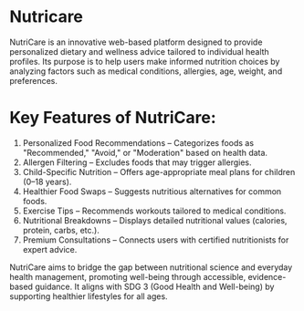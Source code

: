 # Nutricare 
NutriCare is an innovative web-based platform designed to provide personalized dietary and wellness advice tailored to individual health profiles. Its purpose is to help users make informed nutrition choices by analyzing factors such as medical conditions, allergies, age, weight, and preferences.  

# Key Features of NutriCare:
1. Personalized Food Recommendations – Categorizes foods as "Recommended," "Avoid," or "Moderation" based on health data.  
2. Allergen Filtering – Excludes foods that may trigger allergies.  
3. Child-Specific Nutrition – Offers age-appropriate meal plans for children (0–18 years).  
4. Healthier Food Swaps – Suggests nutritious alternatives for common foods.  
5. Exercise Tips – Recommends workouts tailored to medical conditions.  
6. Nutritional Breakdowns – Displays detailed nutritional values (calories, protein, carbs, etc.).  
7. Premium Consultations – Connects users with certified nutritionists for expert advice.  

NutriCare aims to bridge the gap between nutritional science and everyday health management, promoting well-being through accessible, evidence-based guidance. It aligns with SDG 3 (Good Health and Well-being) by supporting healthier lifestyles for all ages.
